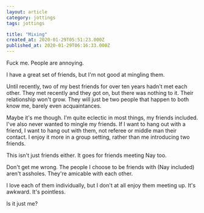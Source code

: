 ```yaml
---
layout: article
category: jottings
tags: jottings

title: "Mixing"
created_at: 2020-01-29T05:51:23.000Z
published_at: 2020-01-29T06:16:33.000Z
---
```

Fuck me. People are annoying.

I have a great set of friends, but I'm not good at mingling them.

Until recently, two of my best friends for over ten years hadn't met each other. They met recently and they got on, but there was nothing to it. Their relationship won't grow. They will just be two people that happen to both know me, barely even acquaintances.

Maybe it's me though. I'm quite eclectic in most things, my friends included. I've also never wanted to mingle my friends. If I want to hang out with a friend, I want to hang out with them, not referee or middle man their contact. I enjoy it more in a group setting, rather than me introducing two friends.

This isn't just friends either. It goes for friends meeting Nay too.

Don't get me wrong. The people I choose to be friends with (Nay included) aren't assholes. They're amicable with each other.

I love each of them individually, but I don't at all enjoy them meeting up. It's awkward. It's pointless.

Is it just me?
